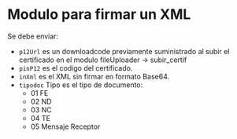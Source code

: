 # Modulo para firmar un XML
Se debe enviar:                               
* `p12Url` es un downloadcode previamente suministrado al subir el certificado en el modulo fileUploader -> subir_certif
* `pinP12` es el codigo del certificado.
* `inXml` es el XML sin firmar en formato Base64. 
* `tipodoc` Tipo es el tipo de documento: 
  * 01 FE
  * 02 ND
  * 03 NC
  * 04 TE
  * 05 Mensaje Receptor
